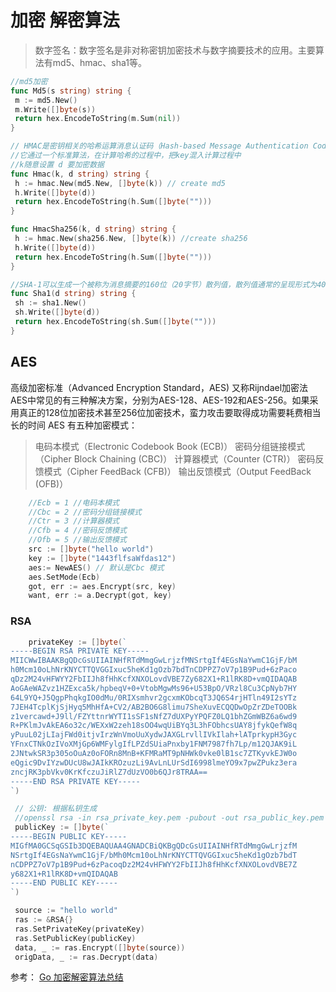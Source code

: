# 加密 解密算法

>数字签名：数字签名是非对称密钥加密技术与数字摘要技术的应用。主要算法有md5、hmac、sha1等。

``` go
//md5加密
func Md5(s string) string {
 m := md5.New()
 m.Write([]byte(s))
 return hex.EncodeToString(m.Sum(nil))
}

// HMAC是密钥相关的哈希运算消息认证码（Hash-based Message Authentication Code）的缩写
//它通过一个标准算法，在计算哈希的过程中，把key混入计算过程中
//k随意设置 d 要加密数据
func Hmac(k, d string) string {
 h := hmac.New(md5.New, []byte(k)) // create md5
 h.Write([]byte(d))
 return hex.EncodeToString(h.Sum([]byte("")))
}

func HmacSha256(k, d string) string {
 h := hmac.New(sha256.New, []byte(k)) //create sha256
 h.Write([]byte(d))
 return hex.EncodeToString(h.Sum([]byte("")))
}

//SHA-1可以生成一个被称为消息摘要的160位（20字节）散列值，散列值通常的呈现形式为40个十六进制数
func Sha1(d string) string {
 sh := sha1.New()
 sh.Write([]byte(d))
 return hex.EncodeToString(sh.Sum([]byte("")))
}
 ```

## AES

 高级加密标准（Advanced Encryption Standard，AES) 又称Rijndael加密法
 AES中常见的有三种解决方案，分别为AES-128、AES-192和AES-256。如果采用真正的128位加密技术甚至256位加密技术，蛮力攻击要取得成功需要耗费相当长的时间
 AES 有五种加密模式：
>电码本模式（Electronic Codebook Book (ECB)）
>密码分组链接模式（Cipher Block Chaining (CBC)）
>计算器模式（Counter (CTR)）
> 密码反馈模式（Cipher FeedBack (CFB)）
> 输出反馈模式（Output FeedBack (OFB)）

```go
    //Ecb = 1 //电码本模式
    //Cbc = 2 //密码分组链接模式
    //Ctr = 3 //计算器模式
    //Cfb = 4 //密码反馈模式
    //Ofb = 5 //输出反馈模式
    src := []byte("hello world")
    key := []byte("1443flfsaWfdas12")
    aes:= NewAES() // 默认是Cbc 模式
    aes.SetMode(Ecb)
    got, err := aes.Encrypt(src, key) 
    want, err := a.Decrypt(got, key)

```

### RSA

```go
    privateKey := []byte(`
-----BEGIN RSA PRIVATE KEY-----
MIICWwIBAAKBgQDcGsUIIAINHfRTdMmgGwLrjzfMNSrtgIf4EGsNaYwmC1GjF/bM
h0Mcm10oLhNrKNYCTTQVGGIxuc5heKd1gOzb7bdTnCDPPZ7oV7p1B9Pud+6zPaco
qDz2M24vHFWYY2FbIIJh8fHhKcfXNXOLovdVBE7Zy682X1+R1lRK8D+vmQIDAQAB
AoGAeWAZvz1HZExca5k/hpbeqV+0+VtobMgwMs96+U53BpO/VRzl8Cu3CpNyb7HY
64L9YQ+J5QgpPhqkgIO0dMu/0RIXsmhvr2gcxmKObcqT3JQ6S4rjHTln49I2sYTz
7JEH4TcplKjSjHyq5MhHfA+CV2/AB2BO6G8limu7SheXuvECQQDwOpZrZDeTOOBk
z1vercawd+J9ll/FZYttnrWYTI1sSF1sNfZ7dUXPyYPQFZ0LQ1bhZGmWBZ6a6wd9
R+PKlmJvAkEA6o32c/WEXxW2zeh18sOO4wqUiBYq3L3hFObhcsUAY8jfykQefW8q
yPuuL02jLIajFWd0itjvIrzWnVmoUuXydwJAXGLrvllIVkIlah+lATprkypH3Gyc
YFnxCTNkOzIVoXMjGp6WMFylgIfLPZdSUiaPnxby1FNM7987fh7Lp/m12QJAK9iL
2JNtwkSR3p305oOuAz0oFORn8MnB+KFMRaMT9pNHWk0vke0lB1sc7ZTKyvkEJW0o
eQgic9DvIYzwDUcU8wJAIkKROzuzLi9AvLnLUrSdI6998lmeYO9x7pwZPukz3era
zncjRK3pbVkv0KrKfczuJiRlZ7dUzVO0b6QJr8TRAA==
-----END RSA PRIVATE KEY-----
`)

 // 公钥: 根据私钥生成
 //openssl rsa -in rsa_private_key.pem -pubout -out rsa_public_key.pem
 publicKey := []byte(`
-----BEGIN PUBLIC KEY-----
MIGfMA0GCSqGSIb3DQEBAQUAA4GNADCBiQKBgQDcGsUIIAINHfRTdMmgGwLrjzfM
NSrtgIf4EGsNaYwmC1GjF/bMh0Mcm10oLhNrKNYCTTQVGGIxuc5heKd1gOzb7bdT
nCDPPZ7oV7p1B9Pud+6zPacoqDz2M24vHFWYY2FbIIJh8fHhKcfXNXOLovdVBE7Z
y682X1+R1lRK8D+vmQIDAQAB
-----END PUBLIC KEY-----
`)

 source := "hello world"
 ras := &RSA{}
 ras.SetPrivateKey(privateKey)
 ras.SetPublicKey(publicKey)
 data, _ := ras.Encrypt([]byte(source))
 origData, _ := ras.Decrypt(data)
```

参考：  [Go 加密解密算法总结](https://mp.weixin.qq.com/s/fMroAYNPGI80MDqLbcenyQ)  
